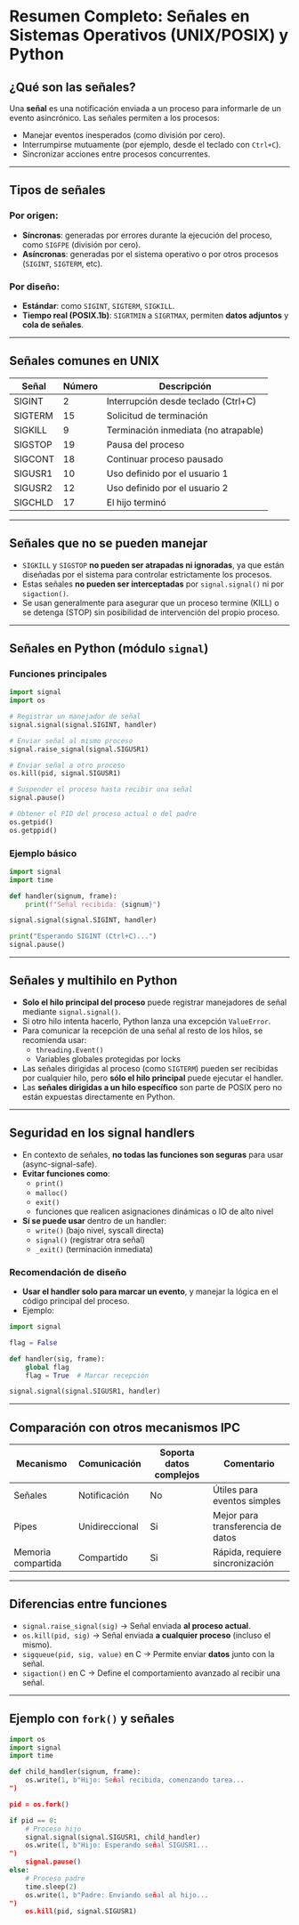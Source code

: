 
# Resumen Completo: Señales en Sistemas Operativos (UNIX/POSIX) y Python

## ¿Qué son las señales?

Una **señal** es una notificación enviada a un proceso para informarle de un evento asincrónico. Las señales permiten a los procesos:
- Manejar eventos inesperados (como división por cero).
- Interrumpirse mutuamente (por ejemplo, desde el teclado con `Ctrl+C`).
- Sincronizar acciones entre procesos concurrentes.

---

## Tipos de señales

### Por origen:
- **Síncronas**: generadas por errores durante la ejecución del proceso, como `SIGFPE` (división por cero).
- **Asíncronas**: generadas por el sistema operativo o por otros procesos (`SIGINT`, `SIGTERM`, etc).

### Por diseño:
- **Estándar**: como `SIGINT`, `SIGTERM`, `SIGKILL`.
- **Tiempo real (POSIX.1b)**: `SIGRTMIN` a `SIGRTMAX`, permiten **datos adjuntos** y **cola de señales**.

---

## Señales comunes en UNIX

| Señal      | Número | Descripción                          |
|------------|--------|--------------------------------------|
| SIGINT     | 2      | Interrupción desde teclado (Ctrl+C)  |
| SIGTERM    | 15     | Solicitud de terminación             |
| SIGKILL    | 9      | Terminación inmediata (no atrapable) |
| SIGSTOP    | 19     | Pausa del proceso                    |
| SIGCONT    | 18     | Continuar proceso pausado            |
| SIGUSR1    | 10     | Uso definido por el usuario 1        |
| SIGUSR2    | 12     | Uso definido por el usuario 2        |
| SIGCHLD    | 17     | El hijo terminó                      |

---

## Señales que no se pueden manejar

- `SIGKILL` y `SIGSTOP` **no pueden ser atrapadas ni ignoradas**, ya que están diseñadas por el sistema para controlar estrictamente los procesos.
- Estas señales **no pueden ser interceptadas** por `signal.signal()` ni por `sigaction()`.
- Se usan generalmente para asegurar que un proceso termine (KILL) o se detenga (STOP) sin posibilidad de intervención del propio proceso.

---

## Señales en Python (módulo `signal`)

### Funciones principales

```python
import signal
import os

# Registrar un manejador de señal
signal.signal(signal.SIGINT, handler)

# Enviar señal al mismo proceso
signal.raise_signal(signal.SIGUSR1)

# Enviar señal a otro proceso
os.kill(pid, signal.SIGUSR1)

# Suspender el proceso hasta recibir una señal
signal.pause()

# Obtener el PID del proceso actual o del padre
os.getpid()
os.getppid()
```

### Ejemplo básico

```python
import signal
import time

def handler(signum, frame):
    print(f"Señal recibida: {signum}")

signal.signal(signal.SIGINT, handler)

print("Esperando SIGINT (Ctrl+C)...")
signal.pause()
```

---

## Señales y multihilo en Python

- **Solo el hilo principal del proceso** puede registrar manejadores de señal mediante `signal.signal()`.
- Si otro hilo intenta hacerlo, Python lanza una excepción `ValueError`.
- Para comunicar la recepción de una señal al resto de los hilos, se recomienda usar:
  - `threading.Event()`
  - Variables globales protegidas por locks
- Las señales dirigidas al proceso (como `SIGTERM`) pueden ser recibidas por cualquier hilo, pero **sólo el hilo principal** puede ejecutar el handler.
- Las **señales dirigidas a un hilo específico** son parte de POSIX pero no están expuestas directamente en Python.

---

## Seguridad en los signal handlers

- En contexto de señales, **no todas las funciones son seguras** para usar (async-signal-safe).
- **Evitar funciones como**:
  - `print()`
  - `malloc()`
  - `exit()`
  - funciones que realicen asignaciones dinámicas o IO de alto nivel
- **Sí se puede usar** dentro de un handler:
  - `write()` (bajo nivel, syscall directa)
  - `signal()` (registrar otra señal)
  - `_exit()` (terminación inmediata)

### Recomendación de diseño

- **Usar el handler solo para marcar un evento**, y manejar la lógica en el código principal del proceso.
- Ejemplo:

```python
import signal

flag = False

def handler(sig, frame):
    global flag
    flag = True  # Marcar recepción

signal.signal(signal.SIGUSR1, handler)
```

---

## Comparación con otros mecanismos IPC

| Mecanismo           | Comunicación     | Soporta datos complejos | Comentario                            |
|---------------------|------------------|--------------------------|----------------------------------------|
| Señales             | Notificación     | No                       | Útiles para eventos simples            |
| Pipes               | Unidireccional   | Si                       | Mejor para transferencia de datos     |
| Memoria compartida  | Compartido       | Si                       | Rápida, requiere sincronización        |

---

## Diferencias entre funciones

- `signal.raise_signal(sig)` → Señal enviada **al proceso actual**.
- `os.kill(pid, sig)` → Señal enviada **a cualquier proceso** (incluso el mismo).
- `sigqueue(pid, sig, value)` en C → Permite enviar **datos** junto con la señal.
- `sigaction()` en C → Define el comportamiento avanzado al recibir una señal.

---

## Ejemplo con `fork()` y señales

```python
import os
import signal
import time

def child_handler(signum, frame):
    os.write(1, b"Hijo: Señal recibida, comenzando tarea...
")

pid = os.fork()

if pid == 0:
    # Proceso hijo
    signal.signal(signal.SIGUSR1, child_handler)
    os.write(1, b"Hijo: Esperando señal SIGUSR1...
")
    signal.pause()
else:
    # Proceso padre
    time.sleep(2)
    os.write(1, b"Padre: Enviando señal al hijo...
")
    os.kill(pid, signal.SIGUSR1)
```